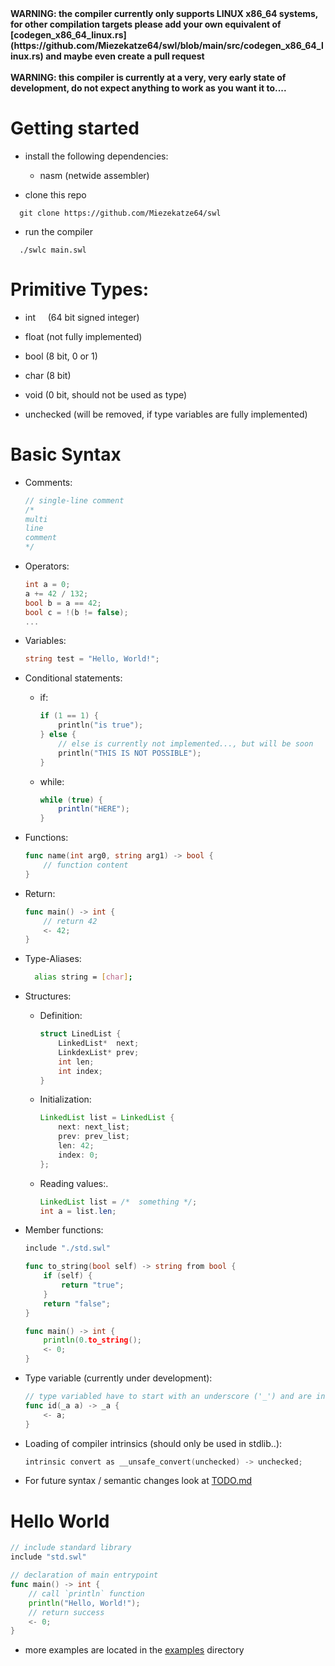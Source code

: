 <span color="red">
<b>WARNING: the compiler currently only supports LINUX x86_64 systems, for other compilation targets please add your own equivalent of [codegen_x86_64_linux.rs](https://github.com/Miezekatze64/swl/blob/main/src/codegen_x86_64_linux.rs) and maybe even create a pull request</b>
<br><br>
<b>WARNING: this compiler is currently at a very, very early state of development, do not expect anything to work as you want it to....</b>
</span>

# Getting started

- install the following dependencies:
  
  - nasm (netwide assembler)

- clone this repo

```shell
  git clone https://github.com/Miezekatze64/swl
```

- run the compiler

```shell
  ./swlc main.swl
```

# Primitive Types:

- int     (64 bit signed integer)

- float  (not fully implemented)

- bool (8 bit, 0 or 1)

- char (8 bit)

- void (0 bit, should not be used as type)

- unchecked (will be removed, if type variables are fully implemented)

# Basic Syntax

- Comments:
  
  ```c
  // single-line comment
  /*
  multi
  line
  comment
  */
  ```

- Operators: 
  
  ```csharp
  int a = 0;
  a += 42 / 132;
  bool b = a == 42;
  bool c = !(b != false);
  ...
  ```

- Variables:
  
  ```go
  string test = "Hello, World!";
  ```

- Conditional statements:
  
  - if:
    
    ```c
    if (1 == 1) {
        println("is true");
    } else {
        // else is currently not implemented..., but will be soon
        println("THIS IS NOT POSSIBLE");
    }
    ```
  
  - while:
    
    ```java
    while (true) {
        println("HERE");
    }
    ```

- Functions: 
  
  ```go
  func name(int arg0, string arg1) -> bool {
      // function content
  }
  ```

- Return:
  
  ```go
  func main() -> int {
      // return 42
      <- 42;
  }
  ```

- Type-Aliases:
  
  ```bash
    alias string = [char];
  ```

- Structures:
  
  - Definition:
    
    ```c
    struct LinedList {
        LinkedList*  next;
        LinkdexList* prev;
        int len;
        int index;
    }
    ```
  
  - Initialization:
    
    ```java
    LinkedList list = LinkedList {
        next: next_list;
        prev: prev_list;
        len: 42;
        index: 0;
    };
    ```
  
  - Reading values:.
    
    ```java
    LinkedList list = /*  something */;
    int a = list.len;
    ```

- Member functions:
  
  ```go
  include "./std.swl"
  
  func to_string(bool self) -> string from bool {
      if (self) {
          return "true";
      }
      return "false";
  }
  
  func main() -> int {
      println(0.to_string();
      <- 0;
  }
  ```

- Type variable (currently under development):
  
  ```go
  // type variabled have to start with an underscore ('_') and are inferred by the compiler
  func id(_a a) -> _a {
      <- a;
  }
  ```

- Loading of compiler intrinsics (should only be used in stdlib..):
  
  ```c
  intrinsic convert as __unsafe_convert(unchecked) -> unchecked;
  ```

- For future syntax / semantic changes look at [TODO.md](./TODO.md)

# Hello World

```go
// include standard library
include "std.swl"

// declaration of main entrypoint
func main() -> int {
    // call `println` function
    println("Hello, World!");
    // return success
    <- 0;
}
```

- more examples are located in the [examples](./examples) directory
